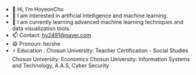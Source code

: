 - 👋 Hi, I’m HoyeonCho
- 👀 I am interested in artificial intelligence and machine learning.
- 🌱 I am currently learning advanced machine learning techniques and data visualization tools.
- 📫 Contact: hy2491@naver.com
- 😄 Pronoun: he/she
- ⚡ Education : 
  Chosun University: Teacher Certification - Social Studies
  Chosun University: Economics
  Chosun University: Information Systems and Technology, A.A.S, Cyber Security
  
<!---
hoyeon1026/hoyeon1026 is a ✨ special ✨ repository because its `README.md` (this file) appears on your GitHub profile.
You can click the Preview link to take a look at your changes.
--->
